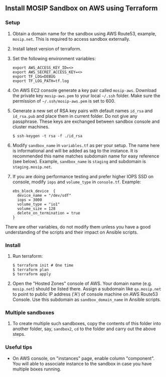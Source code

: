 ## Install MOSIP Sandbox on AWS using Terraform

### Setup
1. Obtain a domain name for the sandbox using AWS Route53, example, `mosip.net`.  This is required to access sandbox externally.

1. Install latest version of terraform. 

1. Set the following environment variables:
    ```
    export AWS_ACCESS_KEY_ID=<>
    export AWS_SECRET_ACCESS_KEY=<>
    export TF_LOG=DEBUG
    export TF_LOG_PATH=tf.log  
    ```
1. On AWS EC2 console generate a key pair called `mosip-aws`.  Download the private key `mosip-aws.pem` to your local `~/.ssh` folder. Make sure the permission of `~/.ssh/mosip-aws.pem` is set to 600. 

1. Generate a new set of RSA key pairs with default names `id_rsa` and `id_rsa.pub` and place them in current folder. Do not give any passphrase. These keys are exchanged between sandbox console and cluster machines.
    ```
    $ ssh-keygen -t rsa -f ./id_rsa
    ```
1. Modify `sandbox_name` in `variables.tf` as per your setup.  The name here is informational and will be added as tag to the instance.  It is recommended this name matches subdomain name for easy reference (see below).  Example, `sandbox_name` is `staging` and subdomain is `staging.mosip.net`. 

1. If you are doing performance testing and prefer higher IOPS SSD on console, modify `iops` and `volume_type` in `console.tf`. Example:
    ```
    ebs_block_device  { 
      device_name = "/dev/sdf"
      iops = 3000
      volume_type = "io1"
      volume_size = 128
      delete_on_termination = true 
    } 
    ```

There are other variables, do not modify them unless you have a good understanding of the scripts and their impact on Ansible scripts. 

### Install

1. Run terraform:
    ```
    $ terraform init # One time
    $ terraform plan
    $ terraform apply
    ```
1. Open the "Hosted Zones" console of AWS. Your domain name (e.g. `mosip.net`) should be listed there.  Assign a subdomain like `qa.mosip.net` to point to public IP address ('A') of console machine on AWS Route53 Console.  Use this subdomain as `sandbox_domain_name` in Ansible scripts.

### Multiple sandboxes
1. To create multiple such sandboxes, copy the contents of this folder into another folder, say, `sandbox2`, `cd` to the folder and carry out the above steps. 

### Useful tips
* On AWS console, on "instances" page, enable column "component".  You will able to associate instance to the sandbox in case you have multiple boxes running. 

